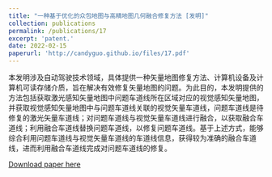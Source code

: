 ```yaml
---
title: "一种基于优化的众包地图与高精地图几何融合修复方法 [发明]"
collection: publications
permalink: /publications/17
excerpt: 'patent.'
date: 2022-02-15
paperurl: 'http://candyguo.github.io/files/17.pdf'
---
```


本发明涉及自动驾驶技术领域，具体提供一种矢量地图修复方法、计算机设备及计算机可读存储介质，旨在解决有效修复矢量地图的问题。为此目的，本发明提供的方法包括获取激光感知矢量地图中问题车道线所在区域对应的视觉感知矢量地图，并获取视觉感知矢量地图中与问题车道线关联的视觉矢量车道线，问题车道线是待修复的激光矢量车道线；对问题车道线与视觉矢量车道线进行融合，以获取融合车道线；利用融合车道线替换问题车道线，以修复问题车道线。基于上述方式，能够综合利用问题车道线与视觉矢量车道线的车道线信息，获得较为准确的融合车道线，进而利用融合车道线完成对问题车道线的修复。

[Download paper here](https://patents.qizhidao.com/search/detail/e98a1988a9525b14d3709d28b2f8ad65?orderColumn=undefined&orderType=undefined&filter=&tab=0&from=simple&businessSource=%E6%9F%A5%E4%B8%93%E5%88%A9-%E6%90%9C%E7%B4%A2%E7%BB%93%E6%9E%9C%E5%88%97%E8%A1%A8-%E6%90%9C%E7%B4%A2%E6%9B%B4%E5%A4%9A&statement=202310667596.X&patentName=%E7%9F%A2%E9%87%8F%E5%9C%B0%E5%9B%BE%E4%BF%AE%E5%A4%8D%E6%96%B9%E6%B3%95%E3%80%81%E8%AE%A1%E7%AE%97%E6%9C%BA%E8%AE%BE%E5%A4%87%E5%8F%8A%E8%AE%A1%E7%AE%97%E6%9C%BA%E5%8F%AF%E8%AF%BB%E5%AD%98%E5%82%A8%E4%BB%8B%E8%B4%A8&rightSidebar=false&imageSessionKey=&simpleMode=1&sortType=0)
